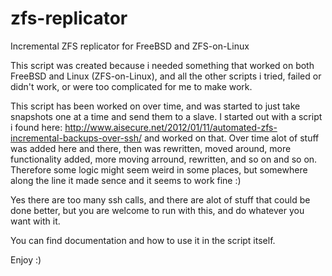 # zfs-replicator
Incremental ZFS replicator for FreeBSD and ZFS-on-Linux

This script was created because i needed something that worked on both FreeBSD and Linux (ZFS-on-Linux), and all
the other scripts i tried, failed or didn't work, or were too complicated for me to make work.

This script has been worked on over time, and was started to just take snapshots one at a time and send them to a slave.
I started out with a script i found here: http://www.aisecure.net/2012/01/11/automated-zfs-incremental-backups-over-ssh/
and worked on that. Over time alot of stuff was added here and there, then was rewritten, moved around, more
functionality added, more moving arround, rewritten, and so on and so on. Therefore some logic might seem weird in some
places, but somewhere along the line it made sence and it seems to work fine :)

Yes there are too many ssh calls, and there are alot of stuff that could be done better, but you are welcome to run
with this, and do whatever you want with it.

You can find documentation and how to use it in the script itself.

Enjoy :)
